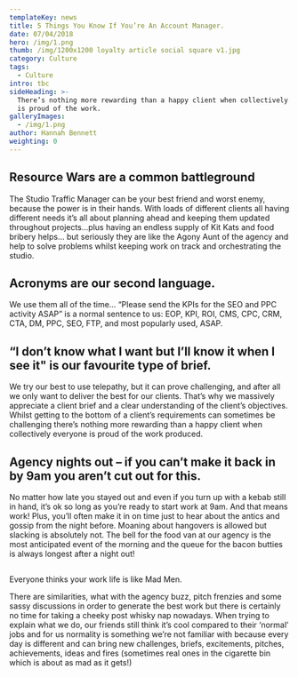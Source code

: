 ```yaml
---
templateKey: news
title: 5 Things You Know If You’re An Account Manager.
date: 07/04/2018
hero: /img/1.png
thumb: /img/1200x1200 loyalty article social square v1.jpg
category: Culture
tags:
  - Culture
intro: tbc
sideHeading: >-
  There’s nothing more rewarding than a happy client when collectively everyone
  is proud of the work.
galleryImages:
  - /img/1.png
author: Hannah Bennett
weighting: 0
---
```

## Resource Wars are a common battleground 

The Studio Traffic Manager can be your best friend and worst enemy, because the power is in their hands. With loads of different clients all having different needs it’s all about planning ahead and keeping them updated throughout projects…plus having an endless supply of Kit Kats and food bribery helps… but seriously they are like the Agony Aunt of the agency and help to solve problems whilst keeping work on track and orchestrating the studio. 

## Acronyms are our second language.

We use them all of the time… “Please send the KPIs for the SEO and PPC activity ASAP” is a normal sentence to us: EOP, KPI, ROI, CMS, CPC, CRM, CTA, DM, PPC, SEO, FTP, and most popularly used, ASAP.

## “I don’t know what I want but I’ll know it when I see it" is our favourite type of brief.

We try our best to use telepathy, but it can prove challenging, and after all we only want to deliver the best for our clients. That’s why we massively appreciate a client brief and a clear understanding of the client’s objectives. Whilst getting to the bottom of a client’s requirements can sometimes be challenging there’s nothing more rewarding than a happy client when collectively everyone is proud of the work produced. 

## Agency nights out – if you can’t make it back in by 9am you aren’t cut out for this. 

No matter how late you stayed out and even if you turn up with a kebab still in hand, it’s ok so long as you’re ready to start work at 9am. And that means work! Plus, you’ll often make it in on time just to hear about the antics and gossip from the night before. Moaning about hangovers is allowed but slacking is absolutely not. The bell for the food van at our agency is the most anticipated event of the morning and the queue for the bacon butties is always longest after a night out!

## Everyone thinks your work life is like Mad Men. 

There are similarities, what with the agency buzz, pitch frenzies and some sassy discussions in order to generate the best work but there is certainly no time for taking a cheeky post whisky nap nowadays.  When trying to explain what we do, our friends still think it’s cool compared to their ‘normal’ jobs and for us normality is something we’re not familiar with because every day is different and can bring new challenges, briefs, excitements, pitches, achievements, ideas and fires (sometimes real ones in the cigarette bin which is about as mad as it gets!)
